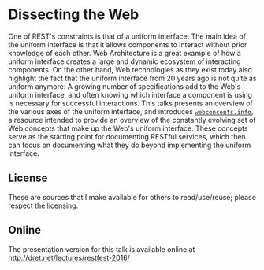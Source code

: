 # Dissecting the Web

One of REST's constraints is that of a uniform interface. The main idea of the uniform interface is that it allows components to interact without prior knowledge of each other. Web Architecture is a great example of how a uniform interface creates a large and dynamic ecosystem of interacting components. On the other hand, Web technologies as they exist today also highlight the fact that the uniform interface from 20 years ago is not quite as uniform anymore: A growing number of specifications add to the Web's uniform interface, and often knowing which interface a component is using is necessary for successful interactions. This talks presents an overview of the various axes of the uniform interface, and introduces [`webconcepts.info`](http://webconcepts.info/), a resource intended to provide an overview of the constantly evolving set of Web concepts that make up the Web's uniform interface. These concepts serve as the starting point for documenting RESTful services, which then can focus on documenting what they do beyond implementing the uniform interface.


## License

These are sources that I make available for others to read/use/reuse; please respect [the licensing](../LICENSE).


## Online

The presentation version for this talk is available online at http://dret.net/lectures/restfest-2016/

